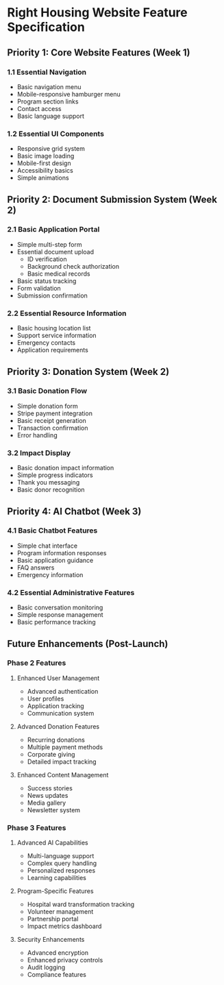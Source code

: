 # Right Housing Website Feature Specification

## Priority 1: Core Website Features (Week 1)
### 1.1 Essential Navigation
- Basic navigation menu
- Mobile-responsive hamburger menu
- Program section links
- Contact access
- Basic language support

### 1.2 Essential UI Components
- Responsive grid system
- Basic image loading
- Mobile-first design
- Accessibility basics
- Simple animations

## Priority 2: Document Submission System (Week 2)
### 2.1 Basic Application Portal
- Simple multi-step form
- Essential document upload
  - ID verification
  - Background check authorization
  - Basic medical records
- Basic status tracking
- Form validation
- Submission confirmation

### 2.2 Essential Resource Information
- Basic housing location list
- Support service information
- Emergency contacts
- Application requirements

## Priority 3: Donation System (Week 2)
### 3.1 Basic Donation Flow
- Simple donation form
- Stripe payment integration
- Basic receipt generation
- Transaction confirmation
- Error handling

### 3.2 Impact Display
- Basic donation impact information
- Simple progress indicators
- Thank you messaging
- Basic donor recognition

## Priority 4: AI Chatbot (Week 3)
### 4.1 Basic Chatbot Features
- Simple chat interface
- Program information responses
- Basic application guidance
- FAQ answers
- Emergency information

### 4.2 Essential Administrative Features
- Basic conversation monitoring
- Simple response management
- Basic performance tracking

## Future Enhancements (Post-Launch)

### Phase 2 Features
1. Enhanced User Management
   - Advanced authentication
   - User profiles
   - Application tracking
   - Communication system

2. Advanced Donation Features
   - Recurring donations
   - Multiple payment methods
   - Corporate giving
   - Detailed impact tracking

3. Enhanced Content Management
   - Success stories
   - News updates
   - Media gallery
   - Newsletter system

### Phase 3 Features
1. Advanced AI Capabilities
   - Multi-language support
   - Complex query handling
   - Personalized responses
   - Learning capabilities

2. Program-Specific Features
   - Hospital ward transformation tracking
   - Volunteer management
   - Partnership portal
   - Impact metrics dashboard

3. Security Enhancements
   - Advanced encryption
   - Enhanced privacy controls
   - Audit logging
   - Compliance features
